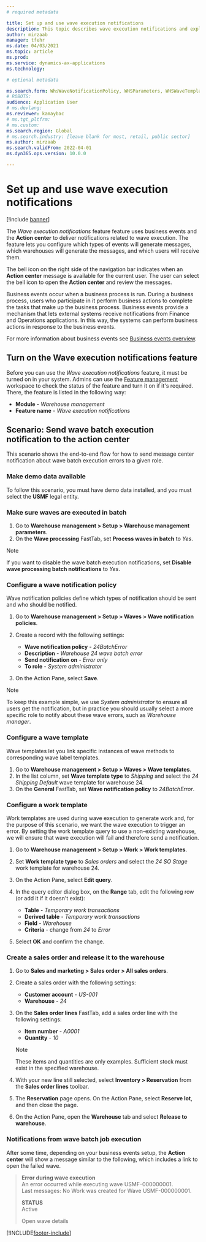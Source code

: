 ```yaml
---
# required metadata

title: Set up and use wave execution notifications 
description: This topic describes wave execution notifications and explains how to set them up
author: mirzaab
manager: tfehr
ms.date: 04/03/2021
ms.topic: article
ms.prod:
ms.service: dynamics-ax-applications
ms.technology:

# optional metadata

ms.search.form: WhsWaveNotificationPolicy, WHSParameters, WHSWaveTemplateTable, BusinessEventsWorkspace
# ROBOTS:
audience: Application User
# ms.devlang:
ms.reviewer: kamaybac
# ms.tgt_pltfrm:
# ms.custom:
ms.search.region: Global
# ms.search.industry: [leave blank for most, retail, public sector]
ms.author: mirzaab
ms.search.validFrom: 2022-04-01
ms.dyn365.ops.version: 10.0.0

---
```


# Set up and use wave execution notifications

[!include [banner](../includes/banner.md)]

<!--KFM: This intro confuses me a bit with all the talk about business events. Let's set the scene a bit better in the first paragraph. (I edited it already, this may be enough...) -->

The *Wave execution notifications* feature feature uses business events and the **Action center** to deliver notifications related to wave execution. The feature lets you configure which types of events will generate messages, which warehouses will generate the messages, and which users will receive them.

The bell icon on the right side of the navigation bar indicates when an **Action center** message is available for the current user. The user can select the bell icon to open the **Action center** and review the messages.

Business events occur when a business process is run. During a business process, users who participate in it perform business actions to complete the tasks that make up the business process. Business events provide a mechanism that lets external systems receive notifications from Finance and Operations applications. In this way, the systems can perform business actions in response to the business events.

For more information about business events see [Business events overview](../../fin-ops-core/dev-itpro/business-events/home-page.md).

## Turn on the Wave execution notifications feature

Before you can use the *Wave execution notifications* feature, it must be turned on in your system. Admins can use the [Feature management](../../fin-ops-core/fin-ops/get-started/feature-management/feature-management-overview.md) workspace to check the status of the feature and turn it on if it's required. There, the feature is listed in the following way:

- **Module** - *Warehouse management*
- **Feature name** - *Wave execution notifications*

## Scenario: Send wave batch execution notification to the action center

This scenario shows the end-to-end flow for how to send message center notification about wave batch execution errors to a given role.

### Make demo data available

To follow this scenario, you must have demo data installed, and you must select the **USMF** legal entity.

### Make sure waves are executed in batch

1. Go to **Warehouse management \> Setup \> Warehouse management parameters**.
1. On the **Wave processing** FastTab, set **Process waves in batch** to *Yes*.

> [!NOTE]
> If you want to disable the wave batch execution notifications, set **Disable wave processing batch notifications** to *Yes*.

### Configure a wave notification policy

Wave notification policies define which types of notification should be sent and who should be notified.

1. Go to **Warehouse management \> Setup \> Waves \> Wave notification policies**.
1. Create a record with the following settings:

    - **Wave notification policy** - *24BatchError*
    - **Description** - *Warehouse 24 wave batch error*
    - **Send notification on** - *Error only*
    - **To role** - *System administrator*

1. On the Action Pane, select **Save**.

> [!NOTE]
> To keep this example simple, we use *System administrator* to ensure all users get the notification, but in practice you should usually select a more specific role to notify about these wave errors, such as *Warehouse manager*.
<!--KFM: Why would all users get messages target to the sys admin? -->
### Configure a wave template

Wave templates let you link specific instances of wave methods to corresponding wave label templates.

1. Go to **Warehouse management \> Setup \> Waves \> Wave templates**.
1. In the list column, set **Wave template type** to *Shipping* and select the *24 Shipping Default* wave template for warehouse 24.
1. On the **General** FastTab, set **Wave notification policy** to *24BatchError*.

### Configure a work template

Work templates are used during wave execution to generate work and, for the purpose of this scenario, we want the wave execution to trigger an error. By setting the work template query to use a non-existing warehouse, we will ensure that wave execution will fail and therefore send a notification.

1. Go to **Warehouse management \> Setup \> Work \> Work templates**.
1. Set **Work template type** to *Sales orders* and select the *24 SO Stage* work template for warehouse 24.
1. On the Action Pane, select **Edit query**.
1. In the query editor dialog box, on the **Range** tab, edit the following row (or add it if it doesn't exist): <!--KFM: I had to change this step to make it work. Please confirm. -->

    - **Table** - *Temporary work transactions*
    - **Derived table** - *Temporary work transactions*
    - **Field** - *Warehouse*
    - **Criteria** - change from *24* to *Error*

1. Select **OK** and confirm the change.

### Create a sales order and release it to the warehouse

1. Go to **Sales and marketing \> Sales order \> All sales orders**.
1. Create a sales order with the following settings:

    - **Customer account** - *US-001*
    - **Warehouse** - *24*

1. On the **Sales order lines** FastTab, add a sales order line with the following settings:

    - **Item number** - *A0001*
    - **Quantity** - *10*

    > [!NOTE]
    > These items and quantities are only examples. Sufficient stock must exist in the specified warehouse.

1. With your new line still selected, select **Inventory \> Reservation** from the **Sales order lines** toolbar.
1. The **Reservation** page opens. On the Action Pane, select **Reserve lot**, and then close the page.
1. On the Action Pane, open the **Warehouse** tab and select **Release to warehouse**.

### Notifications from wave batch job execution

After some time, depending on your business events setup, the **Action center** will show a message similar to the following, which includes a link to open the failed wave.

> **Error during wave execution**<br>
> An error occurred while executing wave USMF-000000001.<br>
> Last messages: No Work was created for Wave USMF-000000001.
>
> **STATUS**<br>
> Active
>
> Open wave details

[!INCLUDE[footer-include](../../includes/footer-banner.md)]
